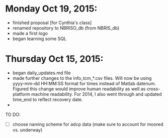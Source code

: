# Monday Oct 19, 2015:
* finished proposal [for Cynthia's class]
* renamed repository to NBRISO_db (from NBRIS_db)
* made a first logo
* began learning some SQL

# Thursday Oct 15, 2015:
* began daily_updates.md file
* made further changes to the info_tcm_*.csv files.  Will now be using yyyy-mm-dd HH:MM:SS format for times instead of Matlab datenum.  Figured this change would improve human readability as well as cross-platform machine readability.  For 2014, I also went through and updated time_end to reflect recovery date. 
* 

TO DO:
- [ ] choose naming scheme for adcp data (make sure to account for moored vs. underway)
